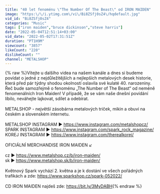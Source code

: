 ```yaml
---
title: "40 let fenoménu \"The Number Of The Beast\" od IRON MAIDEN"
image: "https:\/\/i.ytimg.com\/vi\/Bi8ZSfj0sZ4\/hqdefault.jpg"
vid_id: "Bi8ZSfj0sZ4"
categories: "Music"
tags: ["iron maiden","bruce dickinson","steve harris"]
date: "2022-05-04T12:51:14+03:00"
vid_date: "2022-05-02T17:31:51Z"
duration: "PT1H9M"
viewcount: "3857"
likeCount: "220"
dislikeCount: ""
channel: "METALSHOP"
---
```

{% raw %}Vítejte u dalšího videa na našem kanále a dnes si budeme povídat o jedné z nejdůležitějších a nejlepších metalových desek historie, která před pár týdny shodou okolností oslavila své kulaté 40. narozeniny. Řeč bude samozřejmě o fenoménu „The Number of The Beast“ od neméně fenomenálních Iron Maiden! V případě, že se vám naše dnešní povídání líbilo, neváhejte lajkovat, sdílet a odebírat.<br /><br />METALSHOP - největší zásobárna metalových triček, mikin a obuvi na českém a slovenském internetu.<br /><br />METALSHOP INSTAGRAM ► <a rel="nofollow" target="blank" href="https://www.instagram.com/metalshopcz/">https://www.instagram.com/metalshopcz/</a><br />SPARK INSTAGRAM ► <a rel="nofollow" target="blank" href="https://www.instagram.com/spark_rock_magazine/">https://www.instagram.com/spark_rock_magazine/</a><br />KOREJ INSTAGRAM ► <a rel="nofollow" target="blank" href="https://www.instagram.com/therealkorej/">https://www.instagram.com/therealkorej/</a><br /><br />OFICIÁLNÍ MERCHANDISE IRON MAIDEN ↙<br /><br />cz ► <a rel="nofollow" target="blank" href="https://www.metalshop.cz/b/iron-maiden/">https://www.metalshop.cz/b/iron-maiden/</a><br />sk ► <a rel="nofollow" target="blank" href="https://www.metalshop.sk/b/iron-maiden/">https://www.metalshop.sk/b/iron-maiden/</a><br /><br />Květnový Spark vychází 2. května a je k dostání ve všech pořádných trafikách a zde: <a rel="nofollow" target="blank" href="https://www.sparkshop.cz/spark-052022/">https://www.sparkshop.cz/spark-052022/</a><br /><br />CD IRON MAIDEN najdeš zde: <a rel="nofollow" target="blank" href="https://bit.ly/3MyDABH">https://bit.ly/3MyDABH</a>{% endraw %}
